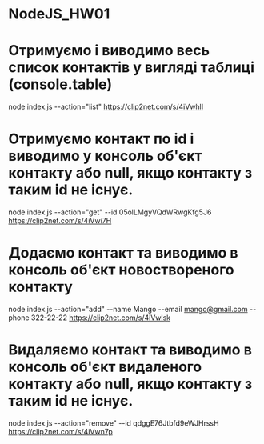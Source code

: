 # NodeJS_HW01
 
# Отримуємо і виводимо весь список контактів у вигляді таблиці (console.table)
node index.js --action="list"
https://clip2net.com/s/4iVwhlI

# Отримуємо контакт по id і виводимо у консоль об'єкт контакту або null, якщо контакту з таким id не існує.
node index.js --action="get" --id 05olLMgyVQdWRwgKfg5J6
https://clip2net.com/s/4iVwi7H 

# Додаємо контакт та виводимо в консоль об'єкт новоствореного контакту
node index.js --action="add" --name Mango --email mango@gmail.com --phone 322-22-22
https://clip2net.com/s/4iVwlsk

# Видаляємо контакт та виводимо в консоль об'єкт видаленого контакту або null, якщо контакту з таким id не існує.
node index.js --action="remove" --id qdggE76Jtbfd9eWJHrssH
https://clip2net.com/s/4iVwn7p 
